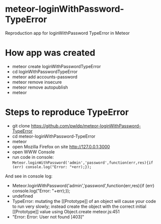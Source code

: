 meteor-loginWithPassword-TypeError
==================================

Reproduction app for loginWithPassword TypeError in Meteor


How app was created
===================

* meteor create loginWithPasswordTypeError
* cd loginWithPasswordTypeError
* meteor add accounts-password
* meteor remove insecure
* meteor remove autopublish
* meteor


Steps to reproduce TypeError
============================

* git clone https://github.com/pwldp/meteor-loginWithPassword-TypeError
* cd meteor-loginWithPassword-TypeError
* meteor
* open Mozilla Firefox on site http://127.0.0.1:3000
* open WWW Console
* run code in console: `Meteor.loginWithPassword('admin','password',function(err,res){if (err) console.log("Error: "+err);});`

And see in console log:

- Meteor.loginWithPassword('admin','password',function(err,res){if (err) console.log("Error: "+err);});
- undefined
- TypeError: mutating the [[Prototype]] of an object will cause your code to run very slowly; instead create the object with the correct initial [[Prototype]] value using Object.create meteor.js:451
- "Error: Error: User not found [403]"

